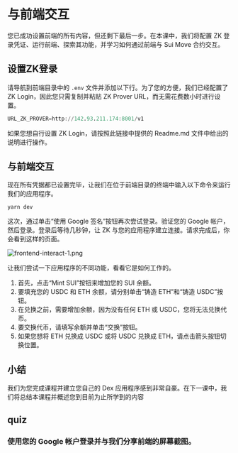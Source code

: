 # 与前端交互

您已成功设置前端的所有内容，但还剩下最后一步。在本课中，我们将配置 ZK 登录凭证、运行前端、探索其功能，并学习如何通过前端与 Sui Move 合约交互。

## 设置ZK登录

请导航到前端目录中的 `.env` 文件并添加以下行。为了您的方便，我们已经配置了 ZK Login，因此您只需复制并粘贴 ZK Prover URL，而无需花费数小时进行设置。

```awk
URL_ZK_PROVER=http://142.93.211.174:8001/v1
```

如果您想自行设置 ZK Login，请按照此链接中提供的 Readme.md 文件中给出的说明进行操作。

## 与前端交互

现在所有凭据都已设置完毕，让我们在位于前端目录的终端中输入以下命令来运行我们的应用程序。

```ebnf
yarn dev
```

这次，通过单击“使用 Google 签名”按钮再次尝试登录。验证您的 Google 帐户，然后登录。登录后等待几秒钟，让 ZK 与您的应用程序建立连接。请求完成后，你会看到这样的页面。

![frontend-interact-1.png](https://github.com/0xmetaschool/Learning-Projects/blob/ba2ce8dea0997931621928704f03f1a8483ecc0d/Build%20the%20Token%20Dex%20DApp/1.%20Getting%20Started/assets/frontend-interact-1.png?raw=true)

让我们尝试一下应用程序的不同功能，看看它是如何工作的。

1. 首先，点击“Mint SUI”按钮来增加您的 SUI 余额。
2. 要填充您的 USDC 和 ETH 余额，请分别单击“铸造 ETH”和“铸造 USDC”按钮。
3. 在兑换之前，需要增加余额，因为没有任何 ETH 或 USDC，您将无法兑换代币。
4. 要交换代币，请填写余额并单击“交换”按钮。
5. 如果您想将 ETH 兑换成 USDC 或将 USDC 兑换成 ETH，请点击箭头按钮切换位置。

## 小结

我们为您完成课程并建立您自己的 Dex 应用程序感到非常自豪。在下一课中，我们将总结本课程并概述您到目前为止所学到的内容

## quiz

### 使用您的 Google 帐户登录并与我们分享前端的屏幕截图。